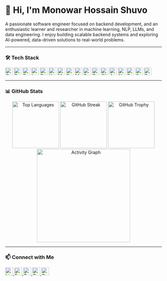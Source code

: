 <!-- Introduction -->
<h1 align="left">👋 Hi, I'm Monowar Hossain Shuvo</h1>

<p align="left">
  A passionate software engineer focused on backend development, and an enthusiastic learner and researcher in machine learning, NLP, LLMs, and data engineering. 
  I enjoy building scalable backend systems and exploring AI-powered, data-driven solutions to real-world problems.
</p>

---

<!-- Technologies & Tools -->
### 🛠️ Tech Stack

<div align="left">
  <!-- Languages & Frameworks -->
  <img src="https://img.shields.io/badge/C++-00599C?logo=c%2B%2B&logoColor=white&style=for-the-badge" height="24" alt="C++" />
  <img src="https://img.shields.io/badge/Python-3776AB?logo=python&logoColor=white&style=for-the-badge" height="24" alt="Python" />
  <img src="https://img.shields.io/badge/FastAPI-009688?logo=fastapi&logoColor=white&style=for-the-badge" height="24" alt="FastAPI" />
  <img src="https://img.shields.io/badge/Laravel-FF2D20?logo=laravel&logoColor=white&style=for-the-badge" height="24" alt="Laravel" />
  <img src="https://img.shields.io/badge/React-61DAFB?logo=react&logoColor=black&style=for-the-badge" height="24" alt="React" />
  <img src="https://img.shields.io/badge/Vue.js-4FC08D?logo=vue.js&logoColor=white&style=for-the-badge" height="24" alt="Vue.js" />

  <!-- Databases -->
  <img src="https://img.shields.io/badge/MySQL-4479A1?logo=mysql&logoColor=white&style=for-the-badge" height="24" alt="MySQL" />
  <img src="https://img.shields.io/badge/PostgreSQL-4169E1?logo=postgresql&logoColor=white&style=for-the-badge" height="24" alt="PostgreSQL" />
  <img src="https://img.shields.io/badge/MongoDB-47A248?logo=mongodb&logoColor=white&style=for-the-badge" height="24" alt="MongoDB" />
  <img src="https://img.shields.io/badge/Redis-DC382D?logo=redis&logoColor=white&style=for-the-badge" height="24" alt="Redis" />

  <!-- Tools -->
  <img src="https://img.shields.io/badge/Docker-2496ED?logo=docker&logoColor=white&style=for-the-badge" height="24" alt="Docker" />
  <img src="https://img.shields.io/badge/Git-F05032?logo=git&logoColor=white&style=for-the-badge" height="24" alt="Git" />
  <img src="https://img.shields.io/badge/AWS-242F3E?style=for-the-badge&logoColor=FF9900" height="24" alt="AWS" />

  <!-- Data & ML -->
  <img src="https://img.shields.io/badge/NumPy-4B8BBE?logo=numpy&logoColor=white&style=for-the-badge" height="24" alt="NumPy" />
  <img src="https://img.shields.io/badge/Pandas-130754?logo=pandas&logoColor=white&style=for-the-badge" height="24" alt="Pandas" />
  <img src="https://img.shields.io/badge/scikit--learn-F7931E?logo=scikitlearn&logoColor=white&style=for-the-badge" height="24" alt="Scikit-learn" />
  <img src="https://img.shields.io/badge/PyTorch-EE4C2C?logo=pytorch&logoColor=white&style=for-the-badge" height="24" alt="PyTorch" />
</div>

---

<!-- GitHub Stats -->
### 📊 GitHub Stats

<div align="center">
  <img src="https://github-readme-stats.vercel.app/api/top-langs?username=shuvomonowar00&locale=en&hide_title=false&layout=compact&card_width=320&langs_count=5&theme=vue&hide_border=false" height="150" alt="Top Languages" />  
  <img src="https://streak-stats.demolab.com/?user=shuvomonowar00&locale=en&mode=daily&theme=vue&hide_border=false&border_radius=5" height="150" alt="GitHub Streak" />
  <img src="https://github-profile-trophy.vercel.app?username=shuvomonowar00&theme=flat&row=1&margin-w=8&margin-h=8" height="150" alt="GitHub Trophy" />
  <img src="https://github-readme-activity-graph.vercel.app/graph?username=shuvomonowar00&radius=16&theme=github-light&area=true&custom_title=Contribution%20Graph" height="300" alt="Activity Graph" />
</div>

---

<!-- Contact -->
### 📫 Connect with Me

<div align="left">
  <a href="https://www.linkedin.com/in/shuvomonowar00/" target="_blank">
    <img src="https://img.shields.io/static/v1?message=LinkedIn&logo=linkedin&label=&color=0077B5&logoColor=white&labelColor=&style=flat" height="25" alt="LinkedIn" />
  </a>
  <a href="https://www.facebook.com/shuvomonowar00/" target="_blank">
    <img src="https://img.shields.io/static/v1?message=Facebook&logo=facebook&label=&color=1877F2&logoColor=white&labelColor=&style=flat" height="25" alt="Facebook" />
  </a>
  <a href="https://x.com/shuvomonowar00" target="_blank">
    <img src="https://img.shields.io/static/v1?message=Twitter&logo=twitter&label=&color=1DA1F2&logoColor=white&labelColor=&style=flat" height="25" alt="Twitter" />
  </a>
  <a href="mailto:monowar1611998@outlook.com">
    <img src="https://img.shields.io/static/v1?message=Outlook&logo=microsoft-outlook&label=&color=0078D4&logoColor=white&labelColor=&style=flat" height="25" alt="Outlook" />
  </a>
  <a href="mailto:monowar1611998@gmail.com">
    <img src="https://img.shields.io/static/v1?message=Gmail&logo=gmail&label=&color=D14836&logoColor=white&labelColor=&style=flat" height="25" alt="Gmail" />
  </a>
</div>
